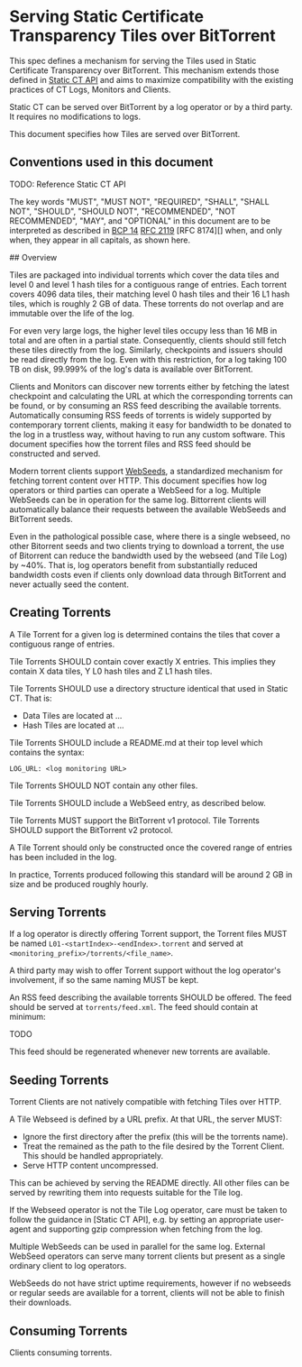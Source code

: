 # Serving Static Certificate Transparency Tiles over BitTorrent

This spec defines a mechanism for serving the Tiles used in Static Certificate Transparency over BitTorrent. This mechanism extends those defined in [Static CT API](https://c2sp.org/static-ct-api) and aims to maximize compatibility with the existing practices of CT Logs, Monitors and Clients.

Static CT can be served over BitTorrent by a log operator or by a third party. It requires no modifications to logs.

This document specifies how Tiles are served over BitTorrent.

## Conventions used in this document

TODO: Reference Static CT API

The key words "MUST", "MUST NOT", "REQUIRED", "SHALL", "SHALL NOT", "SHOULD",
"SHOULD NOT", "RECOMMENDED", "NOT RECOMMENDED", "MAY", and "OPTIONAL" in this
document are to be interpreted as described in [BCP 14][] [RFC 2119][] [RFC
8174][] when, and only when, they appear in all capitals, as shown here.

[BCP 14]: https://www.rfc-editor.org/info/bcp14
[RFC 2119]: https://www.rfc-editor.org/rfc/rfc2119.html

## Overview

Tiles are packaged into individual torrents which cover the data tiles and level 0 and level 1 hash tiles for a contiguous range of entries. Each torrent covers 4096 data tiles, their matching level 0 hash tiles and their 16 L1 hash tiles, which is roughly 2 GB of data. These torrents do not overlap and are immutable over the life of the log.

For even very large logs, the higher level tiles occupy less than 16 MB in total and are often in a partial state. Consequently, clients should still fetch these tiles directly from the log. Similarly, checkpoints and issuers should be read directly from the log. Even with this restriction, for a log taking 100 TB on disk, 99.999% of the log's data is available over BitTorrent.

Clients and Monitors can discover new torrents either by fetching the latest checkpoint and calculating the URL at which the corresponding torrents can be found, or by consuming an RSS feed describing the available torrents. Automatically consuming RSS feeds of torrents is widely supported by contemporary torrent clients, making it easy for bandwidth to be donated to the log in a trustless way, without having to run any custom software. This document specifies how the torrent files and RSS feed should be constructed and served.

Modern torrent clients support [WebSeeds](https://www.bittorrent.org/beps/bep_0019.html), a standardized mechanism for fetching torrent content over HTTP. This document specifies how log operators or third parties can operate a WebSeed for a log. Multiple WebSeeds can be in operation for the same log. Bittorrent clients will automatically balance their requests between the available WebSeeds and BitTorrent seeds.

Even in the pathological possible case, where there is a single webseed, no other Bitorrent seeds and two clients trying to download a torrent, the use of Bitorrent can reduce the bandwidth used by the webseed (and Tile Log) by ~40%. That is, log operators benefit from substantially reduced bandwidth costs even if clients only download data through BitTorrent and never actually seed the content.

## Creating Torrents

A Tile Torrent for a given log is determined contains the tiles that cover a contiguous range of entries.

Tile Torrents SHOULD contain cover exactly X entries. This implies they contain X data tiles, Y L0 hash tiles and Z L1 hash tiles.

Tile Torrents SHOULD use a directory structure identical that used in Static CT. That is:
 - Data Tiles are located at ...
 - Hash Tiles are located at ...

Tile Torrents SHOULD include a README.md at their top level which contains the syntax:

```
LOG_URL: <log monitoring URL>
```

Tile Torrents SHOULD NOT contain any other files.

Tile Torrents SHOULD include a WebSeed entry, as described below.

Tile Torrents MUST support the BitTorrent v1 protocol. Tile Torrents SHOULD support the BitTorrent v2 protocol.

A Tile Torrent should only be constructed once the covered range of entries has been included in the log.

In practice, Torrents produced following this standard will be around 2 GB in size and be produced roughly hourly.

## Serving Torrents

If a log operator is directly offering Torrent support, the Torrent files MUST be named `L01-<startIndex>-<endIndex>.torrent` and served at `<monitoring_prefix>/torrents/<file_name>`.

A third party may wish to offer Torrent support without the log operator's involvement, if so the same naming MUST be kept.

An RSS feed describing the available torrents SHOULD be offered. The feed should be served at `torrents/feed.xml`. The feed should contain at minimum:

TODO

This feed should be regenerated whenever new torrents are available.

## Seeding Torrents

Torrent Clients are not natively compatible with fetching Tiles over HTTP.

A Tile Webseed is defined by a URL prefix. At that URL, the server MUST:

* Ignore the first directory after the prefix (this will be the torrents name).
* Treat the remained as the path to the file desired by the Torrent Client. This should be handled appropriately.
* Serve HTTP content uncompressed.

This can be achieved by serving the README directly. All other files can be served by rewriting them into requests suitable for the Tile log.

If the Webseed operator is not the Tile Log operator, care must be taken to follow the guidance in [Static CT API], e.g. by setting an appropriate user-agent and supporting gzip compression when fetching from the log.

Multiple WebSeeds can be used in parallel for the same log. External WebSeed operators can serve many torrent clients but present as a single ordinary client to log operators.

WebSeeds do not have strict uptime requirements, however if no webseeds or regular seeds are available for a torrent, clients will not be able to finish their downloads.

## Consuming Torrents

Clients consuming torrents.